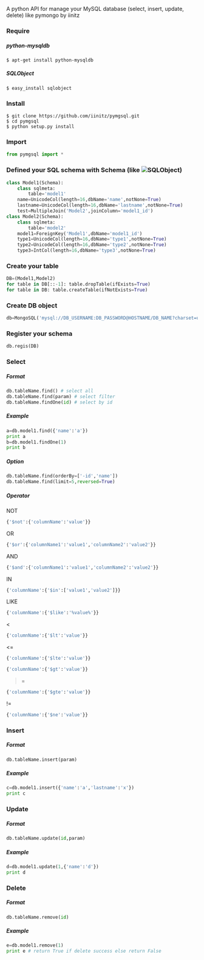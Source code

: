 ﻿A python API for manage your MySQL database (select, insert, update, delete) like pymongo by iinitz


### Require
##### python-mysqldb
```
$ apt-get install python-mysqldb
```
##### SQLObject
```
$ easy_install sqlobject
```


### Install
```
$ git clone https://github.com/iinitz/pymgsql.git
$ cd pymgsql
$ python setup.py install
```


### Import
```python
from pymgsql import *
```


### Defined your SQL schema with Schema (like ![SQLObject](http://sqlobject.org/))
```python
class Model1(Schema):
	class sqlmeta:
		table='model1'
	name=UnicodeCol(length=16,dbName='name',notNone=True)
	lastname=UnicodeCol(length=16,dbName='lastname',notNone=True)
	test=MultipleJoin('Model2',joinColumn='model1_id')
class Model2(Schema):
	class sqlmeta:
		table='model2'
	model1=ForeignKey('Model1',dbName='model1_id')
	type1=UnicodeCol(length=16,dbName='type1',notNone=True)
	type2=UnicodeCol(length=16,dbName='type2',notNone=True)
	type3=IntCol(length=16,dbName='type3',notNone=True)
```


### Create your table
```python
DB=(Model1,Model2)
for table in DB[::-1]: table.dropTable(ifExists=True)
for table in DB: table.createTable(ifNotExists=True)
```


### Create DB object
```python
db=MongoSQL('mysql://DB_USERNAME:DB_PASSWORD@HOSTNAME/DB_NAME?charset=utf8')
```


### Register your schema
```python
db.regis(DB)
```


### Select
##### Format
```python
db.tableName.find() # select all
db.tableName.find(param) # select filter
db.tableName.findOne(id) # select by id
```

##### Example
```python
a=db.model1.find({'name':'a'})
print a
b=db.model1.findOne(1)
print b
```

##### Option
```python
db.tableName.find(orderBy=['-id','name'])
db.tableName.find(limit=5,reversed=True)
```

##### Operator
NOT
```python
{'$not':{'columnName':'value'}}
```

OR
```python
{'$or':{'columnName1':'value1','columnName2':'value2'}}
```

AND
```python
{'$and':{'columnName1':'value1','columnName2':'value2'}}
```

IN
```python
{'columnName':{'$in':['value1','value2']}}
```

LIKE
```python
{'columnName':{'$like':'%value%'}}
```

<
```python
{'columnName':{'$lt':'value'}}
```

<=
```python
{'columnName':{'$lte':'value'}}
```

>
```python
{'columnName':{'$gt':'value'}}
```

>=
```python
{'columnName':{'$gte':'value'}}
```

!=
```python
{'columnName':{'$ne':'value'}}
```


### Insert 
##### Format
```python
db.tableName.insert(param)
```

##### Example
```python
c=db.model1.insert({'name':'a','lastname':'x'})
print c
```


### Update
##### Format
```python
db.tableName.update(id,param)
```

##### Example
```python
d=db.model1.update(1,{'name':'d'})
print d
```


### Delete
##### Format
```python
db.tableName.remove(id)
```

##### Example
```python
e=db.model1.remove(1)
print e # return True if delete success else return False
```
